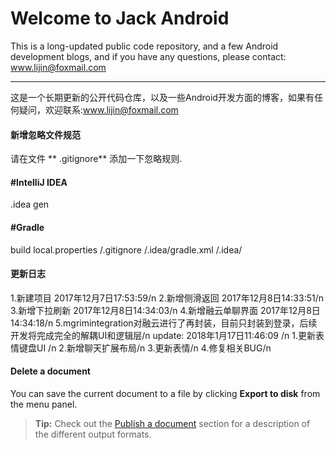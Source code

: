 Welcome to Jack Android
===================


This is a long-updated public code repository, and a few Android development blogs, and if you have any questions, please contact: www.lijin@foxmail.com

----------
这是一个长期更新的公开代码仓库，以及一些Android开发方面的博客，如果有任何疑问，欢迎联系:www.lijin@foxmail.com


#### <i class="icon-file"></i> 新增忽略文件规范

请在文件</i>  <i class="icon-file"></i> ** .gitignore** 添加一下忽略规则.

#### #IntelliJ IDEA
.idea
gen
#### #Gradle
build
local.properties
/.gitignore
/.idea/gradle.xml
/.idea/



#### <i class="icon-pencil"></i> 更新日志

1.新建项目 2017年12月7日17:53:59/n
2.新增侧滑返回 2017年12月8日14:33:51/n
3.新增下拉刷新 2017年12月8日14:34:03/n
4.新增融云单聊界面 2017年12月8日14:34:18/n
5.mgrimintegration对融云进行了再封装，目前只封装到登录，后续开发将完成完全的解耦UI和逻辑层/n
update: 2018年1月17日11:46:09 /n
1.更新表情键盘UI /n
2.新增聊天扩展布局/n
3.更新表情/n
4.修复相关BUG/n

#### <i class="icon-trash"></i> Delete a document


You can save the current document to a file by clicking <i class="icon-hdd"></i> **Export to disk** from the <i class="icon-provider-stackedit"></i> menu panel.

> **Tip:** Check out the [<i class="icon-upload"></i> Publish a document](#publish-a-document) section for a description of the different output formats.


